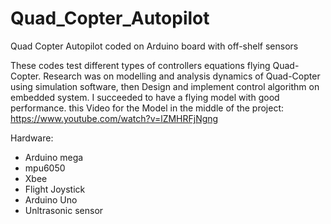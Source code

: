 # Quad_Copter_Autopilot
Quad Copter Autopilot coded on Arduino board with off-shelf sensors

These codes test different types of controllers equations flying Quad-Copter. Research was on modelling and analysis dynamics of Quad-Copter using simulation software, then Design and implement control algorithm on embedded system. I succeeded to have a flying model with good performance. this Video for the Model in the middle of the project: https://www.youtube.com/watch?v=lZMHRFjNgng 



Hardware:
- Arduino mega
- mpu6050 
- Xbee
- Flight Joystick
- Arduino Uno
- Unltrasonic sensor

